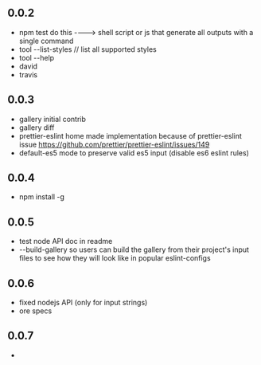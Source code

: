 ## 0.0.2
 
 * npm test do this ----> shell script or js that generate all outputs with a single command
 * tool --list-styles // list all supported styles
 * tool --help
 * david
 * travis

## 0.0.3

 * gallery initial contrib
 * gallery diff
 * prettier-eslint home made implementation because of prettier-eslint issue  https://github.com/prettier/prettier-eslint/issues/149
 * default-es5 mode to preserve valid es5 input (disable es6 eslint rules)

## 0.0.4

 * npm install -g

 ## 0.0.5

 * test node API doc in readme
 * --build-gallery so users can build the gallery from their project's input files to see how they will look like in popular eslint-configs

 ## 0.0.6

 * fixed nodejs API (only for input strings)
 * ore specs

 ## 0.0.7

 * 